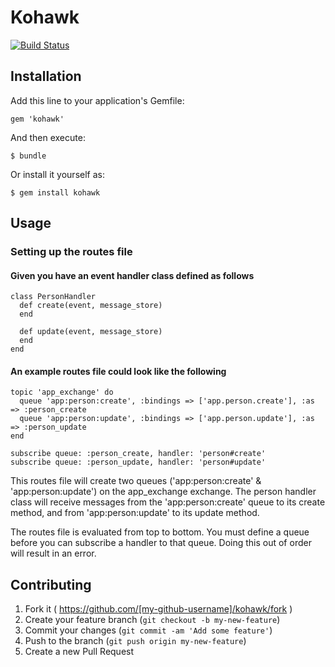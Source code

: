 # Kohawk

[![Build Status](https://travis-ci.org/jcarley/kohawk.svg?branch=master)](https://travis-ci.org/jcarley/kohawk)

## Installation

Add this line to your application's Gemfile:

    gem 'kohawk'

And then execute:

    $ bundle

Or install it yourself as:

    $ gem install kohawk

## Usage

### Setting up the routes file

#### Given you have an event handler class defined as follows

    class PersonHandler
      def create(event, message_store)
      end

      def update(event, message_store)
      end
    end

#### An example routes file could look like the following

    topic 'app_exchange' do
      queue 'app:person:create', :bindings => ['app.person.create'], :as => :person_create
      queue 'app:person:update', :bindings => ['app.person.update'], :as => :person_update
    end

    subscribe queue: :person_create, handler: 'person#create'
    subscribe queue: :person_update, handler: 'person#update'

This routes file will create two queues ('app:person:create' &
'app:person:update') on the app_exchange exchange.  The person handler class
will receive messages from the 'app:person:create' queue to its create method,
and from 'app:person:update' to its update method.

The routes file is evaluated from top to bottom.  You must define a queue
before you can subscribe a handler to that queue.  Doing this out of order will
result in an error.



## Contributing

1. Fork it ( https://github.com/[my-github-username]/kohawk/fork )
2. Create your feature branch (`git checkout -b my-new-feature`)
3. Commit your changes (`git commit -am 'Add some feature'`)
4. Push to the branch (`git push origin my-new-feature`)
5. Create a new Pull Request
